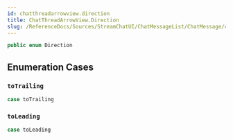 ```yaml
---
id: chatthreadarrowview.direction 
title: ChatThreadArrowView.Direction
slug: /ReferenceDocs/Sources/StreamChatUI/ChatMessageList/ChatMessage/chatthreadarrowview.direction
---
```


``` swift
public enum Direction 
```

## Enumeration Cases

### `toTrailing`

``` swift
case toTrailing
```

### `toLeading`

``` swift
case toLeading
```
